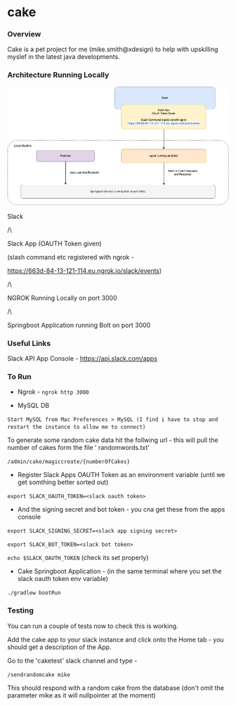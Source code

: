 # cake

### **Overview**

Cake is a pet project for me (mike.smith@xdesign) to help with upskilling myslef in the latest java developments.

### **Architecture Running Locally**

![Cake Architecture](/resources/CakeSlackArchitecture.jpg)

Slack

/\

Slack App (OAUTH Token given)

(slash command etc registered with ngrok -

https://663d-84-13-121-114.eu.ngrok.io/slack/events)

/\

NGROK Running Locally on port 3000

/\

Springboot Application running Bolt on port 3000

### **Useful Links**

Slack API App Console - https://api.slack.com/apps

### To Run

- Ngrok -  `ngrok http 3000`


- MySQL DB

`Start MySQL from Mac Preferences > MySQL (I find i have to stop and restart the instance to allow me to connect)`

To generate some random cake data hit the follwing url - this will pull the number of cakes form the file '
randomwords.txt'

`/admin/cake/magiccreate/{numberOfCakes}`

- Register Slack Apps OAUTH Token as an environment variable (until we get somthing better sorted out)

`export SLACK_OAUTH_TOKEN=<slack oauth token>`

- And the signing secret and bot token - you cna get these from the apps console

`export SLACK_SIGNING_SECRET=<slack app signing secret>`

`export SLACK_BOT_TOKEN=<slack bot token>`

`echo $SLACK_OAUTH_TOKEN` (check its set properly)

- Cake Springboot Application - (in the same terminal where you set the slack oauth token env variable)

`./gradlew bootRun`

### Testing

You can run a couple of tests now to check this is working.

Add the cake app to your slack instance and click onto the Home tab - you should get a description of the App.

Go to the 'caketest' slack channel and type -

`/sendrandomcake mike`

This should respond with a random cake from the database (don't omit the parameter mike as it will nullpointer at the
moment)



